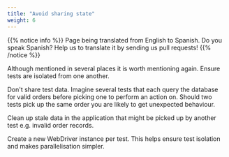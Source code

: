 ```yaml
---
title: "Avoid sharing state"
weight: 6
---
```


{{% notice info %}}
<i class="fas fa-language"></i> Page being translated from 
English to Spanish. Do you speak Spanish? Help us to translate
it by sending us pull requests!
{{% /notice %}}

Although mentioned in several places it is worth mentioning again. Ensure 
tests are isolated from one another.

Don't share test data. Imagine several tests that each query the database 
for valid orders before picking one to perform an action on. Should two tests
pick up the same order you are likely to get unexpected behaviour.

Clean up stale data in the application that might be picked up by another 
test e.g. invalid order records.

Create a new WebDriver instance per test. This helps ensure test isolation
and makes parallelisation simpler.

